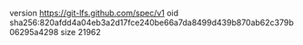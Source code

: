 version https://git-lfs.github.com/spec/v1
oid sha256:820afdd4a04eb3a2d17fce240be66a7da8499d439b870ab62c379b06295a4298
size 21962
